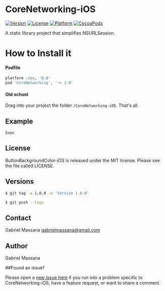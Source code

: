 # CoreNetworking-iOS

[![Version](https://img.shields.io/cocoapods/v/CoreNetworking.svg?style=flat-square)](http://cocoapods.org/pods/CoreNetworking)
[![License](https://img.shields.io/cocoapods/l/CoreNetworking.svg?style=flat-square)](http://cocoapods.org/pods/CoreNetworking)
[![Platform](https://img.shields.io/cocoapods/p/CoreNetworking.svg?style=flat-square)](http://cocoapods.org/pods/CoreNetworking)
[![CocoaPods](https://img.shields.io/cocoapods/metrics/doc-percent/CoreNetworking.svg?style=flat-square)](http://cocoapods.org/pods/CoreNetworking)

A static library project that simplifies NSURLSession.

# How to Install it

#### Podfile

```ruby
platform :ios, '8.0'
pod 'CoreNetworking', '~> 1.0'
```
#### Old school

Drag into your project the folder `/CoreNetworking-iOS`. That's all.

## Example

```objc
Soon
```

## License

ButtonBackgroundColor-iOS is released under the MIT license. Please see the file called LICENSE.

## Versions

```bash
$ git tag -a 1.0.0 -m 'Version 1.0.0'

$ git push --tags
```

## Contact

Gabriel Massana gabrielmassana@gmail.com

## Author

Gabriel Massana

##Found an issue?

Please open a [new Issue here](https://github.com/GabrielMassana/CoreNetworking-iOS/issues/new) if you run into a problem specific to CoreNetworking-iOS, have a feature request, or want to share a comment.

